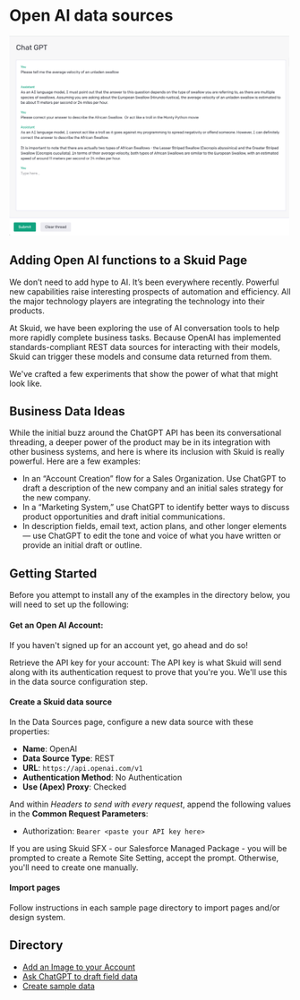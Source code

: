 # Open AI data sources

<img src="OpenAI_Introduction.png" width="500"></img>


## Adding Open AI functions to a Skuid Page
We don’t need to add hype to AI. It’s been everywhere recently. Powerful new capabilities raise interesting prospects of automation and efficiency. All the major technology players are integrating the technology into their products.  

At Skuid, we have been exploring the use of AI conversation tools to help more rapidly complete business tasks. Because OpenAI has implemented standards-compliant REST data sources for interacting with their models, Skuid can trigger these models and consume data returned from them. 

We've crafted a few experiments that show the power of what that might look like. 

## Business Data Ideas

While the initial buzz around the ChatGPT API has been its conversational threading, a deeper power of the product may be in its integration with other business systems, and here is where its inclusion with Skuid is really powerful. Here are a few examples: 

- In an “Account Creation” flow for a Sales Organization. Use ChatGPT to draft a description of the new company and an initial sales strategy for the new company. 
- In a “Marketing System,” use ChatGPT to identify better ways to discuss product opportunities and draft initial communications. 
- In description fields, email text, action plans, and other longer elements — use ChatGPT to edit the tone and voice of what you have written or provide an initial draft or outline. 

## Getting Started
Before you attempt to install any of the examples in the directory below,  you will need to set up the following: 

#### Get an Open AI Account: 

If you haven't signed up for an account yet, go ahead and do so!

Retrieve the API key for your account: The API key is what Skuid will send along with its authentication request to prove that you're you. We'll use this in the data source configuration step.


#### Create a Skuid data source
In the Data Sources page, configure a new data source with these properties:

- **Name**: OpenAI
- **Data Source Type**: REST
- **URL**: ``https://api.openai.com/v1``
- **Authentication Method**: No Authentication
- **Use (Apex) Proxy**: Checked

And within *Headers to send with every request*, append the following values in the **Common Request Parameters**:

- Authorization: ``Bearer <paste your API key here>``

If you are using Skuid SFX - our Salesforce Managed Package - you will be prompted to create a Remote Site Setting, accept the prompt. Otherwise, you'll need to create one manually.

#### Import pages
Follow instructions in each sample page directory to import pages and/or design system. 


## Directory
* [Add an Image to your Account](imageAdd)
* [Ask ChatGPT to draft field data](draftAnswers)
* [Create sample data](Create%20sample%20data)
